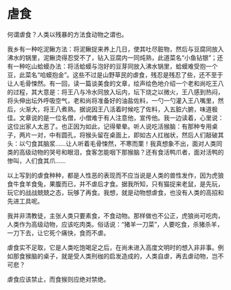 # 虐食

何谓虐食？人类以残暴的方法食动物之谓也。 

我乡有一种吃泥鳅方法：将泥鳅捉来养上几日，使其吐尽脏物，然后与豆腐同放入沸水的锅里，泥鳅烫得忍受不了，钻入豆腐内一同炖熟，此道菜名“小鱼钻银”；还有一种吃山蛤蟆办法：将活蛤蟆与泡好的豆芽同放入沸水锅里，蛤蟆难受抱一个豆，此菜名“哈蟆抱金”。这些不过是山野草民的虐食，残忍是残忍了些，还不至于让人毛骨悚然。有一回，读一篇谈美食的文章，绘声绘色地介绍一个老和尚吃王八的过程，其大意是：将王八与冷水同放入坛内，坛下烧之以微火，王八感到热闷，将头伸出坛外呼吸空气，老和尚将准备好的油盐佐料，一勺一勺灌入王八嘴里，然后，火渐大，将王八煮熟。据说因王八活着时候吃了佐料，入五脏六腑，味道极佳。文章说的是一位名僧，小僧难于有人注意他，宣传他。我一边读着，心里说：这位出家人太恶了。也正因为如此，记得晕晕。听人说吃活猴脑：有那种专用桌子，两片一对，中有圆孔，将猴头留在桌面上，即如古人扛枷状，然后人们敲破其头：以勺食其脑浆……让人听着毛骨悚然，不寒而栗！我真想象不出，面对人类同类的高级动物的哭号和眼泪，食客怎能咽下那猴脑？还有食活鸭爪者，面对活鸭的惨叫，人们食其爪…… 

以上写到的虐食种种，都是人性恶的表现而不应当说是人类的兽性发作，因为虎狼食牛食羊食兔，果腹而已，并不虐后才食。据我所知，只有猫捉来老鼠，是先玩，玩它的战战兢兢之态，玩够了再食。我想，就是动物想虐食，也没有人类的高招和先进工具呢。 

我并非清教徒，主张人类只要素食，不食动物。那样做也不公正，虎狼尚可吃肉，人类作为高级动物，应该吃肉类。俗话说：“猪羊一刀菜”，人要吃食，杀猪杀羊，一刀下去，让它死个痛快，食而不虐。 

虐食实不足取，它是人类吃饱喝足之后，在尚未进入高度文明时的想入非非事。例如那食猴脑的桌子，就是受人类刑枷的启发造成的，人类自虐，再去虐动物，岂不可悲？ 

虐食应该禁止，而食猴则应绝对禁绝。
 